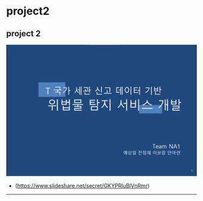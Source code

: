 # project2
project 2
----------------------
![KakaoTalk_20210604_171524692_01](https://github.com/erdosnumber0/project2/blob/master/dataset/project2.png)

- (https://www.slideshare.net/secret/GKYPRluBlVnRmr)

-----------------
